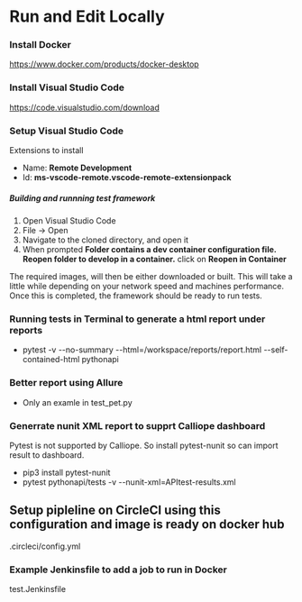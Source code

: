 # Run and Edit Locally
### Install Docker
https://www.docker.com/products/docker-desktop
### Install Visual Studio Code
https://code.visualstudio.com/download
### Setup Visual Studio Code
Extensions to install
- Name: **Remote Development**
- Id: **ms-vscode-remote.vscode-remote-extensionpack**
##### Building and runnning test framework
1. Open Visual Studio Code
2. File -> Open
3. Navigate to the cloned directory, and open it
4. When prompted **Folder contains a dev container configuration file. Reopen folder to develop in a container.** click on **Reopen in Container**

The required images, will then be either downloaded or built.  This will take a little while depending on your network speed and machines performance.  
Once this is completed, the framework should be ready to run tests.  

### Running tests in Terminal to generate a html report under reports
- pytest -v --no-summary --html=/workspace/reports/report.html --self-contained-html pythonapi

### Better report using Allure
- Only an examle in test_pet.py

### Generrate nunit XML report to supprt Calliope dashboard
Pytest is not supported by Calliope. So install pytest-nunit so can import result to dashboard.
- pip3 install pytest-nunit
- pytest pythonapi/tests -v --nunit-xml=APItest-results.xml

## Setup pipleline on CircleCI using this configuration and image is ready on docker hub
.circleci/config.yml

### Example Jenkinsfile to add a job to run in Docker
test.Jenkinsfile
